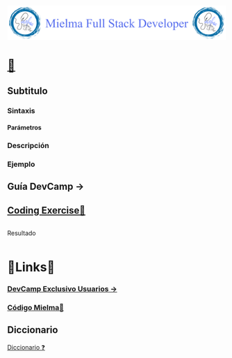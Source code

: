 ![Logo_Encabezado](https://github.com/ElizabethMaranon/JS_Programacion_Objetos/blob/52f1951f71032f257c969c008e749c386fb5c200/Image/Logo_Encabezado.png)

# [🔗]()

## Subtitulo

### Sintaxis

#### Parámetros

### Descripción

### Ejemplo

## Guía DevCamp → 


## [Coding Exercise🔗]()

```js
```
Resultado
```js
```

# 🔗Links🔗

### [DevCamp Exclusivo Usuarios → ]() 

### [Código Mielma🔗]()

## Diccionario

[Diccionario ❓]()
